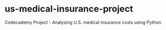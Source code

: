 # us-medical-insurance-project
Codecademy Project - Analyzing U.S. medical insurance costs using Python
